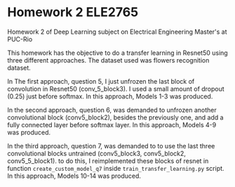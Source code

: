 # Homework 2 ELE2765
Homework 2 of Deep Learning subject on Electrical Engineering Master's at PUC-Rio

This homework has the objective to do a transfer learning in Resnet50 using three different approaches. The dataset used was flowers recognition dataset.

In The first approach, question 5, I just unfrozen the last block of convolution in Resnet50 (conv_5_block3). I used a small amount of dropout (0.25) just before softmax. In this approach, Models 1-3 was produced.

In the second approach, question 6, was demanded to unfrozen another convolutional block (conv5_block2), besides the previously one, and add a fully connected layer before softmax layer. In this approach, Models 4-9 was produced.

In the third approach, question 7, was demanded to to use the last three convolutional blocks untrained (conv5_block3, conv5_block2, conv5_5_block1). to do this, I reimplemented these blocks of resnet in function `create_custom_model_q7` inside `train_transfer_learning.py` script. In this approach, Models 10-14 was produced.
